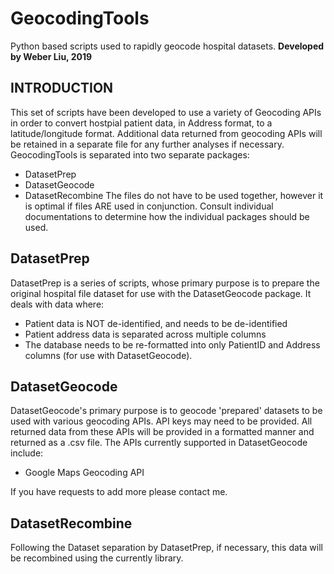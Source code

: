 # GeocodingTools
Python based scripts used to rapidly geocode hospital datasets.
**Developed by Weber Liu, 2019**
## INTRODUCTION
This set of scripts have been developed to use a variety of Geocoding APIs in order to convert hostpial patient data, in Address format, to a latitude/longitude format. Additional data returned from geocoding APIs will be retained in a separate file for any further analyses if necessary.
GeocodingTools is separated into two separate packages:
* DatasetPrep
* DatasetGeocode
* DatasetRecombine
The files do not have to be used together, however it is optimal if files ARE used in conjunction. Consult individual documentations to determine how the individual packages should be used.  

## DatasetPrep
DatasetPrep is a series of scripts, whose primary purpose is to prepare the original hospital file dataset for use with the DatasetGeocode package. It deals with data where:
* Patient data is NOT de-identified, and needs to be de-identified
* Patient address data is separated across multiple columns
* The database needs to be re-formatted into only PatientID and Address columns \(for use with DatasetGeocode\).

## DatasetGeocode
DatasetGeocode's primary purpose is to geocode 'prepared' datasets to be used with various geocoding APIs. API keys may need to be provided. All returned data from these APIs will be provided in a formatted manner and returned as a .csv file. The APIs currently supported in DatasetGeocode include:
* Google Maps Geocoding API

If you have requests to add more please contact me.

## DatasetRecombine
Following the Dataset separation by DatasetPrep, if necessary, this data will be recombined using the currently library.